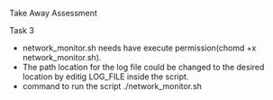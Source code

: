 Take Away Assessment

Task 3 

* network_monitor.sh needs have execute permission(chomd +x network_monitor.sh).
* The path location for the log file could be changed to the desired location by editig LOG_FILE inside the script.
* command to run the script ./network_monitor.sh <ipaddress> <hostanme> 
